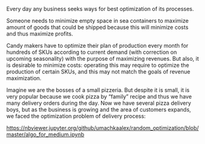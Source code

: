 Every day any business seeks ways for best optimization of its processes.

Someone needs to minimize empty space in sea containers to maximize amount of goods that could be shipped because this will minimize costs and thus maximize profits.

Candy makers have to optimize their plan of production every month for hundreds of SKUs according to current demand (with correction on upcoming seasonality) with the purpose of maximizing revenues. But also, it is desirable to minimize costs: operating this may require to optimize the production of certain SKUs, and this may not match the goals of revenue maximization.

Imagine we are the bosses of a small pizzeria. But despite it is small, it is very popular because we cook pizza by “family” recipe and thus we have many delivery orders during the day. Now we have several pizza delivery boys, but as the business is growing and the area of customers expands, we faced the optimization problem of delivery process:

https://nbviewer.jupyter.org/github/umachkaalex/random_optimization/blob/master/algo_for_medium.ipynb
